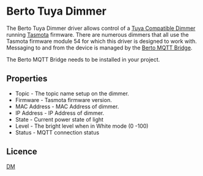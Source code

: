 # Berto Tuya Dimmer

The Berto Tuya Dimmer driver allows control of a [Tuya Compatible Dimmer](https://www.aliexpress.com/item/Tuya-App-remote-control-LED-light-dimmer-switch-wifi-dimming-panel-switch-110V-220V-google-home/32946757894.html) running [Tasmota](https://github.com/arendst/Sonoff-Tasmota) firmware.  There are numerous dimmers that all use the Tasmota firmware module 54 for which this driver is designed to work with. Messaging to and from the device is managed by the [Berto MQTT Bridge](../../src/Berto_MQTTBridge/README.md).

The Berto MQTT Bridge needs to be installed in your project.

## Properties

* Topic - The topic name setup on the dimmer.
* Firmware - Tasmota firmware version.
* MAC Address - MAC Address of dimmer.
* IP Address - IP Address of dimmer.
* State - Current power state of light
* Level - The bright level when in White mode (0 -100)
* Status - MQTT connection status

## Licence

[DM](../../LICENSE.md)